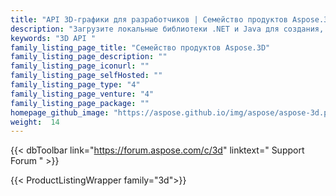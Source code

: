 ```yaml
---
title: "API 3D-графики для разработчиков | Семейство продуктов Aspose.3D"
description: "Загрузите локальные библиотеки .NET и Java для создания, редактирования и преобразования 3D-файлов. Программное обеспечение для 3D-моделирования не требуется. Работайте с геометрией, иерархией сцен, делитесь или разделяйте сетки, анимируйте объекты, добавляйте целевую камеру и многое другое."
keywords: "3D API "
family_listing_page_title: "Семейство продуктов Aspose.3D"
family_listing_page_description: ""
family_listing_page_iconurl: ""
family_listing_page_selfHosted: ""
family_listing_page_type: "4"
family_listing_page_venture: "4"
family_listing_page_package: ""
homepage_github_image: "https://aspose.github.io/img/aspose/aspose-3d.png"
weight:  14
---
```


{{< dbToolbar link="https://forum.aspose.com/c/3d" linktext=" Support Forum " >}}

{{< ProductListingWrapper family="3d">}}

